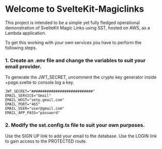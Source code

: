 Welcome to SvelteKit-Magiclinks
===============================

This project is intended to be a simple yet fully fledged operational demonstration of SvelteKit Magic Links using SST, hosted on AWS, as a Lambda application.

To get this working with your own services you have to perform the following steps.

### 1. Create an .env file and change the variables to suit your email provider.
To generate the JWT_SECRET, uncomment the crypto key generator inside +page.svelte to console.log a key.
```
JWT_SECRET="############################"
EMAIL_SERVICE="Gmail"
EMAIL_HOST="smtp.gmail.com"
EMAIL_PORT="465"
EMAIL_USER="user@gmail.com"
EMAIL_APP_PASS="password"
```

### 2. Modify the sst.config.ts file to suit your own purposes.

Use the SIGN UP link to add your email to the database. Use the LOGIN link to gain access to the PROTECTED route.

